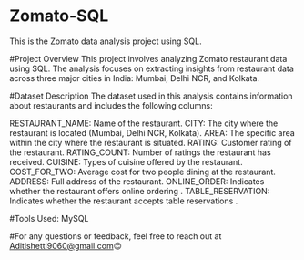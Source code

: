 # Zomato-SQL
This is the Zomato data analysis project using SQL.

#Project Overview
This project involves analyzing Zomato restaurant data using SQL. The analysis focuses on extracting insights from restaurant data across three major cities in India: Mumbai, Delhi NCR, and Kolkata.

#Dataset Description
The dataset used in this analysis contains information about restaurants and includes the following columns:

RESTAURANT_NAME: Name of the restaurant.
CITY: The city where the restaurant is located (Mumbai, Delhi NCR, Kolkata).
AREA: The specific area within the city where the restaurant is situated.
RATING: Customer rating of the restaurant.
RATING_COUNT: Number of ratings the restaurant has received.
CUISINE: Types of cuisine offered by the restaurant.
COST_FOR_TWO: Average cost for two people dining at the restaurant.
ADDRESS: Full address of the restaurant.
ONLINE_ORDER: Indicates whether the restaurant offers online ordering .
TABLE_RESERVATION: Indicates whether the restaurant accepts table reservations .
 
#Tools Used:
MySQL

#For any questions or feedback, feel free to reach out at Aditishetti9060@gmail.com😊

